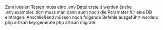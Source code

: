 <p>Zum lokalen Testen muss eine .env Datei erstellt werden (siehe .env.example). dort muss man dann auch noch die Parameter für eine DB eintragen. Anschließend müssen noch folgende Befehle ausgeführt werden:
    php artisan key:generate
    php artisan migrate
    </p>
